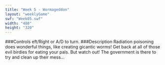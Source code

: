```yaml
---
title: "Week 5 - Wormageddon"
layout: "weeklyGame"
swf: "Week05.swf"
width: "480"
height: "320"
---
```


###Controls
eft/Right or A/D to turn.
###Description
Radiation poisoning does wonderful things, like creating gicantic worms!  Get back at all of those evil birdies for eating your pals.  But watch out!  The government is there to try and clean up their mess...
